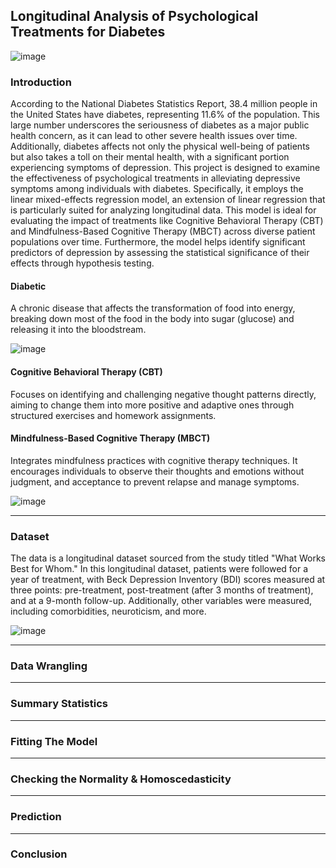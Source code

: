 ## Longitudinal Analysis of Psychological Treatments for Diabetes
![image](https://github.com/user-attachments/assets/1582015f-9f60-48fa-a942-c476758648cc)

### Introduction
According to the National Diabetes Statistics Report, 38.4 million people in the United States have diabetes, representing 11.6% of the population. This large number underscores the seriousness of diabetes as a major public health concern, as it can lead to other severe health issues over time. Additionally, diabetes affects not only the physical well-being of patients but also takes a toll on their mental health, with a significant portion experiencing symptoms of depression.
This project is designed to examine the effectiveness of psychological treatments in alleviating depressive symptoms among individuals with diabetes. Specifically, it employs the linear mixed-effects regression model, an extension of linear regression that is particularly suited for analyzing longitudinal data. This model is ideal for evaluating the impact of treatments like Cognitive Behavioral Therapy (CBT) and Mindfulness-Based Cognitive Therapy (MBCT) across diverse patient populations over time. Furthermore, the model helps identify significant predictors of depression by assessing the statistical significance of their effects through hypothesis testing.

#### Diabetic
A chronic disease that affects the transformation of food into energy, breaking down most of the food in the body into sugar (glucose) and releasing it into the bloodstream.

![image](https://github.com/user-attachments/assets/57773d4a-dd2b-4ed0-a529-0f60014f64e1)

#### Cognitive Behavioral Therapy (CBT)
Focuses on identifying and challenging negative thought patterns directly, aiming to change them into more positive and adaptive ones through structured exercises and homework assignments.

#### Mindfulness-Based Cognitive Therapy (MBCT)
Integrates mindfulness practices with cognitive therapy techniques. It encourages individuals to observe their thoughts and emotions without judgment, and acceptance to prevent relapse and manage symptoms.

![image](https://github.com/user-attachments/assets/647155ba-51b0-4c0d-8ae3-619450dd7620)
_________________________________________________________________________________________________________________________________________________________________________________________________________________________________
### Dataset
The data is a longitudinal dataset sourced from the study titled "What Works Best for Whom." In this longitudinal dataset, patients were followed for a year of treatment, with Beck Depression Inventory (BDI) scores measured at three points: pre-treatment, post-treatment (after 3 months of treatment), and at a 9-month follow-up. Additionally, other variables were measured, including comorbidities, neuroticism, and more. 

![image](https://github.com/user-attachments/assets/6d8a2357-a3e2-46a6-8eb0-e378f6326631)
_________________________________________________________________________________________________________________________________________________________________________________________________________________________________
### Data Wrangling 
_________________________________________________________________________________________________________________________________________________________________________________________________________________________________
### Summary Statistics 
_________________________________________________________________________________________________________________________________________________________________________________________________________________________________
### Fitting The Model 
_________________________________________________________________________________________________________________________________________________________________________________________________________________________________
### Checking the Normality & Homoscedasticity
_________________________________________________________________________________________________________________________________________________________________________________________________________________________________
### Prediction
_________________________________________________________________________________________________________________________________________________________________________________________________________________________________
### Conclusion
